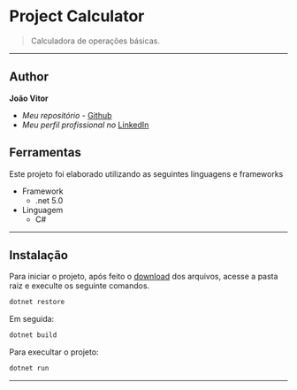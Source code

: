 # Project Calculator

> Calculadora de operações básicas.

---
## Author

**João Vitor** 
* *Meu repositório* - [Github](https://github.com/VitorSMaia/)
* *Meu perfil profissional no* [LinkedIn](https://www.linkedin.com/in/vitorsmaia/)

## Ferramentas

Este projeto foi elaborado utilizando as seguintes linguagens e frameworks

* Framework
  * .net 5.0
* Linguagem
  * C#

---

## Instalação

Para iniciar o projeto, após feito o [download](https://github.com/VitorSMaia/Calculator) dos arquivos, acesse a pasta raiz e execulte os seguinte comandos.

```sh
dotnet restore
```
Em seguida:
```sh
dotnet build
```
Para execultar o projeto:
```sh
dotnet run
```
---
